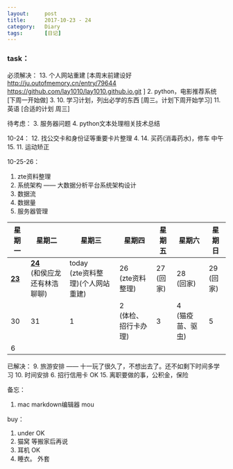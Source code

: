 ```yaml
---
layout:     post
title:      2017-10-23 - 24
category:   Diary
tags:		[日记]
---
```

### task：
必须解决：
13. 个人网站重建  [本周末前建设好
http://ju.outofmemory.cn/entry/79644
https://github.com/lay1010/lay1010.github.io.git
]
2. python，电影推荐系统 [下周一开始做]
3. 10. 学习计划，列出必学的东西 [周三。计划下周开始学习]
11.  英语 [合适的计划 周三]

待考虑：
3. 服务器问题
4. python文本处理相关技术总结


10-24：
12. 找公交卡和身份证等重要卡片整理
4. 14. 买药(消毒药水)，修车  中午
15. 11. 运动矫正

10-25-26：
1. zte资料整理
  1. 系统架构 —— 大数据分析平台系统架构设计
  2. 数据流
  3. 数据量
  4. 服务器管理


星期一|星期二|星期三|星期四|星期五|星期六|星期日
---|---|---|---|---|---|---
**<u>23</u>** |**<u>24</u>**<br/>(和侯应龙还有林浩聊聊) |today<br/>(zte资料整理)(个人网站重建) |26<br/>(zte资料整理) |27<br/>(回家) |28<br/>(回家) |29<br/>(回家)
30 |31 |1  |2<br/>(体检、招行卡办理)  |3  |4<br/>(猫疫苗、驱虫)  |5
6  |


已解决：
9. 旅游安排 —— 十一玩了很久了，不想出去了。还不如剩下时间多学习
10. 时间安排
6. 招行信用卡  OK
15. 离职要做的事，公积金，保险

备忘：
1. mac markdown编辑器 mou


buy：
1. under  OK
2. 猫窝  等搬家后再说
3. 耳机  OK
4. 睡衣。 外套
